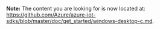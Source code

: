 **Note:** The content you are looking for is now located at: <https://github.com/Azure/azure-iot-sdks/blob/master/doc/get_started/windows-desktop-c.md>.